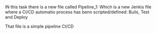 IN this task 
there is a new file called Pipeline_1:
  Which is a new Jenkis file where a CI/CD automatio process has benn scripted/defined: Buils, Test and Deploy


That file is a simple pipeline CI/CD
